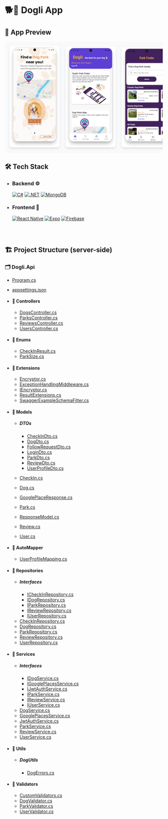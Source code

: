 # 🐕📱 Dogli App

 ## 📱 App Preview
 <div style="overflow-x: auto; white-space: nowrap; background: #F8F9FA; border-radius: 10px; padding: 15px; margin: 10px 0;">
    <img src="./Dogli.Client/assets/screenshots/WelcomeToDogliScreen2.png" width="160" alt="Welcome Screen 2" style="display: inline-block; margin-right: 15px; border-radius: 8px; box-shadow: 0 4px 6px rgba(0,0,0,0.1);">
    <img src="./Dogli.Client/assets/screenshots/HomeScreen1.png" width="160" alt="Home Screen" style="display: inline-block; margin-right: 15px; border-radius: 8px; box-shadow: 0 4px 6px rgba(0,0,0,0.1);">
    <img src="./Dogli.Client/assets/screenshots/ParkFinderScreen.png" width="160" alt="Park Finder Screen" style="display: inline-block; margin-right: 15px; border-radius: 8px; box-shadow: 0 4px 6px rgba(0,0,0,0.1);">
    <img src="./Dogli.Client/assets/screenshots/ParkProfileScreen.png" width="160" alt="Park Profile Screen" style="display: inline-block; margin-right: 15px; border-radius: 8px; box-shadow: 0 4px 6px rgba(0,0,0,0.1);">
    <img src="./Dogli.Client/assets/screenshots/ParkVisitorScreen- statistics section.png" width="160" alt="Parks Visitor Screen" style="display: inline-block; margin-right: 15px; border-radius: 8px; box-shadow: 0 4px 6px rgba(0,0,0,0.1);">
    <img src="./Dogli.Client/assets/screenshots/ParksMapScreen.png" width="160" alt="Parks Map Screen" style="display: inline-block; border-radius: 8px; box-shadow: 0 4px 6px rgba(0,0,0,0.1);">
</div>

 ## 🛠️ Tech Stack

 - ### Backend ⚙️

   [![C#](https://img.shields.io/badge/C%23-239120?style=for-the-badge&logo=c-sharp&logoColor=white)](https://docs.microsoft.com/en-us/dotnet/csharp/)
   [![.NET](https://img.shields.io/badge/.NET%208-5C2D91?style=for-the-badge&logo=.net&logoColor=white)](https://dotnet.microsoft.com/en-us/)
   [![MongoDB](https://img.shields.io/badge/MongoDB-4EA94B?style=for-the-badge&logo=mongodb&logoColor=white)](https://www.mongodb.com/)

 - ### Frontend 📱

   [![React Native](https://img.shields.io/badge/React_Native-20232A?style=for-the-badge&logo=react&logoColor=61DAFB)](https://reactnative.dev/)
   [![Expo](https://img.shields.io/badge/Expo-000020?style=for-the-badge&logo=expo&logoColor=white)](https://expo.dev/)
   [![Firebase](https://img.shields.io/badge/Firebase-039BE5?style=for-the-badge&logo=Firebase&logoColor=FFCA28)](https://firebase.google.com/)
<br>
<br>

 ## 🏗️ Project Structure (server-side)

  ### 🗂️ **Dogli.Api**

- [Program.cs](./Dogli.Api/Program.cs)<br>
- [appsettings.json](Dogli.Api/appsettings.json)<br>
- #### 📂 **Controllers**
  - [DogsController.cs](./Dogli.Api/Controllers/DogsController.cs)<br>
  - [ParksController.cs](./Dogli.Api/Controllers/ParksController.cs)<br>
  - [ReviewsController.cs](./Dogli.Api/Controllers/ReviewsController.cs)<br>
  - [UsersController.cs](./Dogli.Api/Controllers/UsersController.cs)<br>
- #### 📂 **Enums**
  - [CheckInResult.cs](./Dogli.Api/Enums/CheckInResult.cs)<br>
  - [ParkSize.cs](./Dogli.Api/Enums/ParkSize.cs)<br>
- #### 📂 **Extensions**

  - [Encryptor.cs](./Dogli.Api/Extensions/Encryptor.cs)<br>
  - [ExceptionHandlingMiddleware.cs](./Dogli.Api/Extensions/ExceptionHandlingMiddleware.cs)<br>
  - [IEncryptor.cs](./Dogli.Api/Extensions/IEncryptor.cs)<br>
  - [ResultExtensions.cs](./Dogli.Api/Extensions/ResultExtensions.cs)<br>
  - [SwaggerExampleSchemaFilter.cs](./Dogli.Api/Extensions/SwaggerExampleSchemaFilter.cs)<br>

- #### 📂 **Models**

  - ##### DTOs

    - [CheckInDto.cs](./Dogli.Api/Models/DTOs/CheckInDto.cs)<br>
    - [DogDto.cs](./Dogli.Api/Models/DTOs/DogDto.cs)<br>
    - [FollowRequestDto.cs](./Dogli.Api/Models/DTOs/FollowRequestDto.cs)<br>
    - [LoginDto.cs](./Dogli.Api/Models/DTOs/LoginDto.cs)<br>
    - [ParkDto.cs](./Dogli.Api/Models/DTOs/ParkDto.cs)<br>
    - [ReviewDto.cs](./Dogli.Api/Models/DTOs/ReviewDto.cs)<br>
    - [UserProfileDto.cs](./Dogli.Api/Models/DTOs/UserProfileDto.cs)<br>

  - [CheckIn.cs](./Dogli.Api/Models/CheckIn.cs)<br>
  - [Dog.cs](./Dogli.Api/Models/Dog.cs)<br>
  - [GooglePlaceResponse.cs](./Dogli.Api/Models/GooglePlaceResponse.cs)<br>
  - [Park.cs](./Dogli.Api/Models/Park.cs)<br>
  - [ResponseModel.cs](./Dogli.Api/Models/ResponseModel.cs)<br>
  - [Review.cs](./Dogli.Api/Models/Review.cs)<br>
  - [User.cs](./Dogli.Api/Models/User.cs)<br>

- #### 📂 **AutoMapper**

  - [UserProfileMapping.cs](./Dogli.Api/AutoMapper/UserProfileMapping.cs)<br>

- #### 📂 **Repositories**

  - ##### Interfaces
    - [ICheckInRepository.cs](./Dogli.Api/Repositories/Interfaces/ICheckInRepository.cs)<br>
    - [IDogRepository.cs](./Dogli.Api/Repositories/Interfaces/IDogRepository.cs)<br>
    - [IParkRepository.cs](./Dogli.Api/Repositories/Interfaces/IParkRepository.cs)<br>
    - [IReviewRepository.cs](./Dogli.Api/Repositories/Interfaces/IReviewRepository.cs)<br>
    - [IUserRepository.cs](./Dogli.Api/Repositories/Interfaces/IUserRepository.cs)<br>
  - [CheckInRepository.cs](./Dogli.Api/Repositories/CheckInRepository.cs)<br>
  - [DogRepository.cs](./Dogli.Api/Repositories/DogRepository.cs)<br>
  - [ParkRepository.cs](./Dogli.Api/Repositories/ParkRepository.cs)<br>
  - [ReviewRepository.cs](./Dogli.Api/Repositories/ReviewRepository.cs)<br>
  - [UserRepository.cs](./Dogli.Api/Repositories/UserRepository.cs)<br>

- #### 📂 **Services**

  - ##### Interfaces
    - [IDogService.cs](./Dogli.Api/Services/Interfaces/IDogService.cs)<br>
    - [IGooglePlacesService.cs](./Dogli.Api/Services/Interfaces/IGooglePlacesService.cs)<br>
    - [IJwtAuthService.cs](./Dogli.Api/Services/Interfaces/IJwtAuthService.cs)<br>
    - [IParkService.cs](./Dogli.Api/Services/Interfaces/IParkService.cs)<br>
    - [IReviewService.cs](./Dogli.Api/Services/Interfaces/IReviewService.cs)<br>
    - [IUserService.cs](./Dogli.Api/Services/Interfaces/IUserService.cs)<br>
  - [DogService.cs](./Dogli.Api/Services/DogService.cs)<br>
  - [GooglePlacesService.cs](./Dogli.Api/Services/GooglePlacesService.cs)<br>
  - [JwtAuthService.cs](./Dogli.Api/Services/JwtAuthService.cs)<br>
  - [ParkService.cs](./Dogli.Api/Services/ParkService.cs)<br>
  - [ReviewService.cs](./Dogli.Api/Services/ReviewService.cs)<br>
  - [UserService.cs](./Dogli.Api/Services/UserService.cs)<br>

- #### 📂 **Utils**

  - ##### DogUtils
    - [DogErrors.cs](./Dogli.Api/Utils/DogUtils/DogErrors.cs)<br>

- #### 📂 **Validators**
  - [CustomValidators.cs](./Dogli.Api/Validators/CustomValidators.cs)<br>
  - [DogValidator.cs](./Dogli.Api/Validators/DogValidator.cs)<br>
  - [ParkValidator.cs](./Dogli.Api/Validators/ParkValidator.cs)<br>
  - [UserValidator.cs](./Dogli.Api/Validators/UserValidator.cs)<br>
